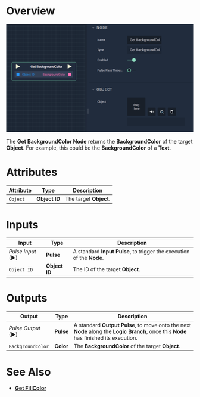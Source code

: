 # Overview

![The Get BackgroundColor Node.](../../../.gitbook/assets/getbackgroundcolor.png)

The **Get BackgroundColor Node** returns the **BackgroundColor** of the target **Object**. For example, this could be the **BackgroundColor** of a **Text**. 

# Attributes

|Attribute|Type|Description|
|---|---|---|
| `Object` | **Object ID** | The target **Object**. |

# Inputs

|Input|Type|Description|
|---|---|---|
|*Pulse Input* (►)|**Pulse**|A standard **Input Pulse**, to trigger the execution of the **Node**.|
| `Object ID` | **Object ID** | The ID of the target **Object**. |


# Outputs

|Output|Type|Description|
|---|---|---|
|*Pulse Output* (►)|**Pulse**|A standard **Output Pulse**, to move onto the next **Node** along the **Logic Branch**, once this **Node** has finished its execution.|
|`BackgroundColor`|**Color**| The **BackgroundColor** of the target **Object**.|


# See Also
* [**Get FillColor**](getfillcolor.md)